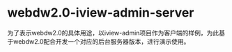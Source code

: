 # webdw2.0-iview-admin-server
为了表示webdw2.0的具体用途，以iview-admin项目作为客户端的样例，为此基于webdw2.0配合开发一个对应的后台服务器版本，进行演示使用。
